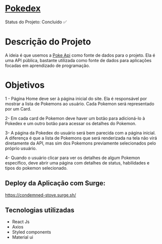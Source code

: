 # [Pokedex](https://condemned-stove.surge.sh/)
Status do Projeto: Concluido :white_check_mark:

# Descrição do Projeto
A ideia é que usemos a [Poke Api](https://pokeapi.co/) como fonte de dados para o projeto. Ela é uma API pública, bastante utilizada como fonte de dados para aplicações focadas em aprendizado de programação.

# Objetivos

1 - Página Home deve ser à página inicial do site. Ela é responsável por mostrar a lista de Pokemons ao usuário. Cada Pokemon será representado por um Card.

2- Em cada card de Pokemon deve haver um botão para adicioná-lo à Pokedex e um outro botão para acessar os detalhes do Pokemon.

3- A página da Pokedex do usuário será bem parecida com a página inicial. A diferença é que a lista de Pokemons que será renderizada na tela não virá diretamente da API, mas sim dos Pokemons previamente selecionados pelo próprio usuário.
    
4- Quando o usuário clicar para ver os detalhes de algum Pokemon específico, deve abrir uma página com detalhes de status, habilidades e tipos do pokemon selecionado.



## Deploy da Aplicação com Surge: 

<https://condemned-stove.surge.sh/>

## Tecnologias utilizadas

-   React Js
-   Axios
-   Styled components
-  Material ui

